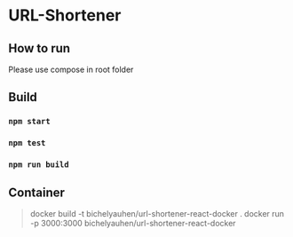 # URL-Shortener

## How to run
Please use compose in root folder

## Build
### `npm start`
### `npm test`
### `npm run build`

## Container
>docker build -t bichelyauhen/url-shortener-react-docker .
>docker run -p 3000:3000 bichelyauhen/url-shortener-react-docker
